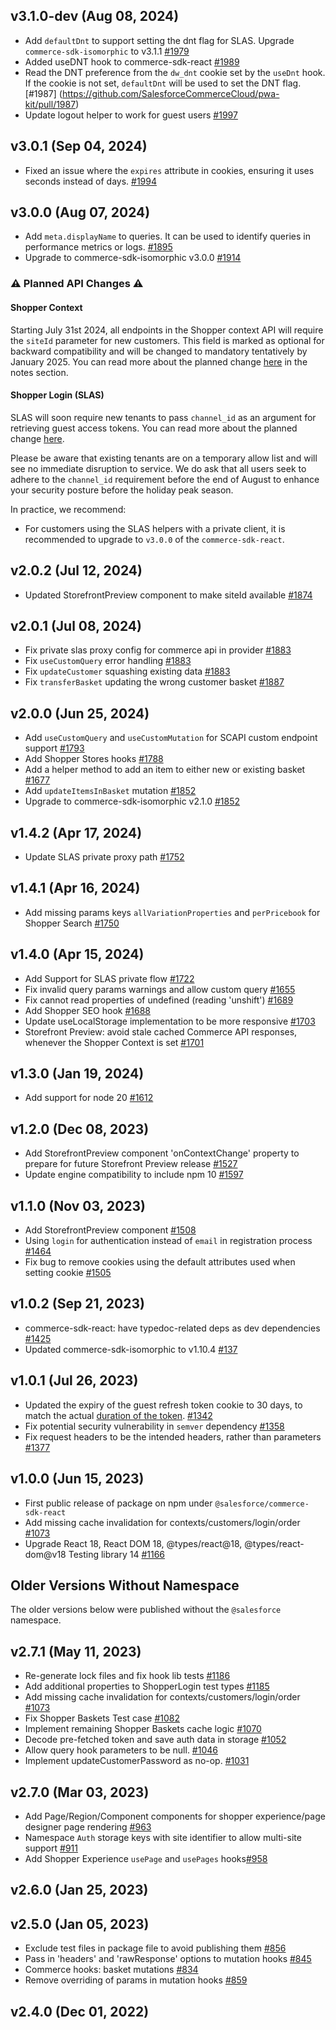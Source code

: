 ## v3.1.0-dev (Aug 08, 2024)
- Add `defaultDnt` to support setting the dnt flag for SLAS. Upgrade `commerce-sdk-isomorphic` to v3.1.1 [#1979](https://github.com/SalesforceCommerceCloud/pwa-kit/pull/1979)
- Added useDNT hook to commerce-sdk-react [#1989](https://github.com/SalesforceCommerceCloud/pwa-kit/pull/1989)
- Read the DNT preference from the `dw_dnt` cookie set by the `useDnt` hook. If the cookie is not set, `defaultDnt` will be used to set the DNT flag. [#1987] (https://github.com/SalesforceCommerceCloud/pwa-kit/pull/1987)
- Update logout helper to work for guest users [#1997](https://github.com/SalesforceCommerceCloud/pwa-kit/pull/1997)

## v3.0.1 (Sep 04, 2024)
- Fixed an issue where the `expires` attribute in cookies, ensuring it uses seconds instead of days. [#1994](https://github.com/SalesforceCommerceCloud/pwa-kit/pull/1994)

## v3.0.0 (Aug 07, 2024)
- Add `meta.displayName` to queries. It can be used to identify queries in performance metrics or logs. [#1895](https://github.com/SalesforceCommerceCloud/pwa-kit/pull/1895)
- Upgrade to commerce-sdk-isomorphic v3.0.0 [#1914](https://github.com/SalesforceCommerceCloud/pwa-kit/pull/1914)

### :warning: Planned API Changes :warning:
#### Shopper Context

Starting July 31st 2024, all endpoints in the Shopper context API will require the `siteId` parameter for new customers. This field is marked as optional for backward compatibility and will be changed to mandatory tentatively by January 2025. You can read more about the planned change [here](https://developer.salesforce.com/docs/commerce/commerce-api/references/shopper-context?meta=Summary) in the notes section.

#### Shopper Login (SLAS)

SLAS will soon require new tenants to pass `channel_id` as an argument for retrieving guest access tokens. You can read more about the planned change [here](https://developer.salesforce.com/docs/commerce/commerce-api/guide/slas.html#guest-tokens).

Please be aware that existing tenants are on a temporary allow list and will see no immediate disruption to service.  We do ask that all users seek to adhere to the `channel_id` requirement before the end of August to enhance your security posture before the holiday peak season.

In practice, we recommend:
- For customers using the SLAS helpers with a private client, it is recommended to upgrade to `v3.0.0` of the `commerce-sdk-react`.

## v2.0.2 (Jul 12, 2024)
- Updated StorefrontPreview component to make siteId available [#1874](https://github.com/SalesforceCommerceCloud/pwa-kit/pull/1874)

## v2.0.1 (Jul 08, 2024)
- Fix private slas proxy config for commerce api in provider [#1883](https://github.com/SalesforceCommerceCloud/pwa-kit/pull/1883)
- Fix `useCustomQuery` error handling [#1883](https://github.com/SalesforceCommerceCloud/pwa-kit/pull/1883)
- Fix `updateCustomer` squashing existing data [#1883](https://github.com/SalesforceCommerceCloud/pwa-kit/pull/1883)
- Fix `transferBasket` updating the wrong customer basket [#1887](https://github.com/SalesforceCommerceCloud/pwa-kit/pull/1887)

## v2.0.0 (Jun 25, 2024)
- Add `useCustomQuery` and `useCustomMutation` for SCAPI custom endpoint support [#1793](https://github.com/SalesforceCommerceCloud/pwa-kit/pull/1793)
- Add Shopper Stores hooks [#1788](https://github.com/SalesforceCommerceCloud/pwa-kit/pull/1788)
- Add a helper method to add an item to either new or existing basket [#1677](https://github.com/SalesforceCommerceCloud/pwa-kit/pull/1677)
- Add `updateItemsInBasket` mutation [#1852](https://github.com/SalesforceCommerceCloud/pwa-kit/pull/1852)
- Upgrade to commerce-sdk-isomorphic v2.1.0 [#1852](https://github.com/SalesforceCommerceCloud/pwa-kit/pull/1852)

## v1.4.2 (Apr 17, 2024)
- Update SLAS private proxy path [#1752](https://github.com/SalesforceCommerceCloud/pwa-kit/pull/1752)

## v1.4.1 (Apr 16, 2024)
- Add missing params keys `allVariationProperties` and `perPricebook`  for Shopper Search [#1750](https://github.com/SalesforceCommerceCloud/pwa-kit/pull/1750)

## v1.4.0 (Apr 15, 2024)

- Add Support for SLAS private flow [#1722](https://github.com/SalesforceCommerceCloud/pwa-kit/pull/1722)
- Fix invalid query params warnings and allow custom query [#1655](https://github.com/SalesforceCommerceCloud/pwa-kit/pull/1655)
- Fix cannot read properties of undefined (reading 'unshift') [#1689](https://github.com/SalesforceCommerceCloud/pwa-kit/pull/1689)
- Add Shopper SEO hook [#1688](https://github.com/SalesforceCommerceCloud/pwa-kit/pull/1688)
- Update useLocalStorage implementation to be more responsive [#1703](https://github.com/SalesforceCommerceCloud/pwa-kit/pull/1703)
- Storefront Preview: avoid stale cached Commerce API responses, whenever the Shopper Context is set [#1701](https://github.com/SalesforceCommerceCloud/pwa-kit/pull/1701)

## v1.3.0 (Jan 19, 2024)

- Add support for node 20 [#1612](https://github.com/SalesforceCommerceCloud/pwa-kit/pull/1612)

## v1.2.0 (Dec 08, 2023)

- Add StorefrontPreview component 'onContextChange' property to prepare for future Storefront Preview release [#1527](https://github.com/SalesforceCommerceCloud/pwa-kit/pull/1527)
- Update engine compatibility to include npm 10 [#1597](https://github.com/SalesforceCommerceCloud/pwa-kit/pull/1597)

## v1.1.0 (Nov 03, 2023)

- Add StorefrontPreview component [#1508](https://github.com/SalesforceCommerceCloud/pwa-kit/pull/1508)
- Using `login` for authentication instead of `email` in registration process [#1464](https://github.com/SalesforceCommerceCloud/pwa-kit/pull/1464)
- Fix bug to remove cookies using the default attributes used when setting cookie [#1505](https://github.com/SalesforceCommerceCloud/pwa-kit/pull/1505)

## v1.0.2 (Sep 21, 2023)

- commerce-sdk-react: have typedoc-related deps as dev dependencies [#1425](https://github.com/SalesforceCommerceCloud/pwa-kit/pull/1425)
- Updated commerce-sdk-isomorphic to v1.10.4 [#137](https://github.com/SalesforceCommerceCloud/commerce-sdk-isomorphic/pull/137)

## v1.0.1 (Jul 26, 2023)

- Updated the expiry of the guest refresh token cookie to 30 days, to match the actual [duration of the token](https://developer.salesforce.com/docs/commerce/commerce-api/guide/slas.html?q=refresh+token#access-tokens-and-refresh-tokens). [#1342](https://github.com/SalesforceCommerceCloud/pwa-kit/pull/1342)
- Fix potential security vulnerability in `semver` dependency [#1358](https://github.com/SalesforceCommerceCloud/pwa-kit/pull/1358)
- Fix request headers to be the intended headers, rather than parameters [#1377](https://github.com/SalesforceCommerceCloud/pwa-kit/pull/1377)

## v1.0.0 (Jun 15, 2023)

- First public release of package on npm under `@salesforce/commerce-sdk-react`
- Add missing cache invalidation for contexts/customers/login/order [#1073](https://github.com/SalesforceCommerceCloud/pwa-kit/pull/1073)
- Upgrade React 18, React DOM 18, @types/react@18, @types/react-dom@v18 Testing library 14 [#1166](https://github.com/SalesforceCommerceCloud/pwa-kit/pull/1166)

## Older Versions Without Namespace

The older versions below were published without the `@salesforce` namespace.

## v2.7.1 (May 11, 2023)

- Re-generate lock files and fix hook lib tests [#1186](https://github.com/SalesforceCommerceCloud/pwa-kit/pull/1186)
- Add additional properties to ShopperLogin test types [#1185](https://github.com/SalesforceCommerceCloud/pwa-kit/pull/1185)
- Add missing cache invalidation for contexts/customers/login/order [#1073](https://github.com/SalesforceCommerceCloud/pwa-kit/pull/1073)
- Fix Shopper Baskets Test case [#1082](https://github.com/SalesforceCommerceCloud/pwa-kit/pull/1082)
- Implement remaining Shopper Baskets cache logic [#1070](https://github.com/SalesforceCommerceCloud/pwa-kit/pull/1070)
- Decode pre-fetched token and save auth data in storage [#1052](https://github.com/SalesforceCommerceCloud/pwa-kit/pull/1052)
- Allow query hook parameters to be null. [#1046](https://github.com/SalesforceCommerceCloud/pwa-kit/pull/1046)
- Implement updateCustomerPassword as no-op. [#1031](https://github.com/SalesforceCommerceCloud/pwa-kit/pull/1031)

## v2.7.0 (Mar 03, 2023)

- Add Page/Region/Component components for shopper experience/page designer page rendering [#963](https://github.com/SalesforceCommerceCloud/pwa-kit/pull/963)
- Namespace `Auth` storage keys with site identifier to allow multi-site support [#911](https://github.com/SalesforceCommerceCloud/pwa-kit/pull/911)
- Add Shopper Experience `usePage` and `usePages` hooks[#958](https://github.com/SalesforceCommerceCloud/pwa-kit/pull/958)

## v2.6.0 (Jan 25, 2023)

## v2.5.0 (Jan 05, 2023)

- Exclude test files in package file to avoid publishing them [#856](https://github.com/SalesforceCommerceCloud/pwa-kit/pull/856)
- Pass in 'headers' and 'rawResponse' options to mutation hooks [#845](https://github.com/SalesforceCommerceCloud/pwa-kit/pull/845)
- Commerce hooks: basket mutations [#834](https://github.com/SalesforceCommerceCloud/pwa-kit/pull/834)
- Remove overriding of params in mutation hooks [#859](https://github.com/SalesforceCommerceCloud/pwa-kit/pull/859)

## v2.4.0 (Dec 01, 2022)
